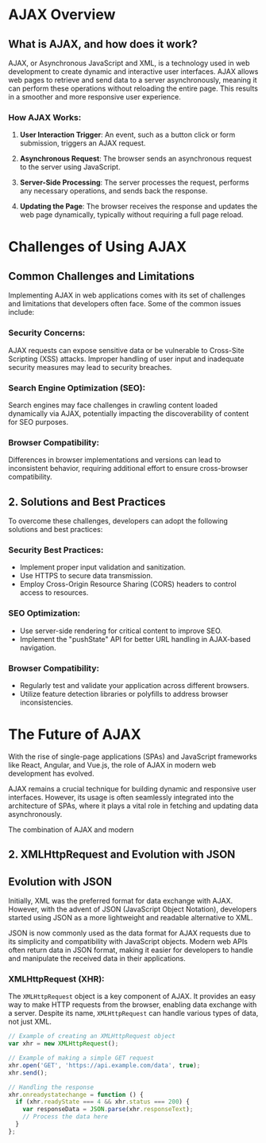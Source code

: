 
# AJAX Overview

## What is AJAX, and how does it work?

AJAX, or Asynchronous JavaScript and XML, is a technology used in web development to create dynamic and interactive user interfaces. AJAX allows web pages to retrieve and send data to a server asynchronously, meaning it can perform these operations without reloading the entire page. This results in a smoother and more responsive user experience.

### How AJAX Works:

1. **User Interaction Trigger**: An event, such as a button click or form submission, triggers an AJAX request.

2. **Asynchronous Request**: The browser sends an asynchronous request to the server using JavaScript.

3. **Server-Side Processing**: The server processes the request, performs any necessary operations, and sends back the response.

4. **Updating the Page**: The browser receives the response and updates the web page dynamically, typically without requiring a full page reload.
 
# Challenges of Using AJAX

## Common Challenges and Limitations

Implementing AJAX in web applications comes with its set of challenges and limitations that developers often face. Some of the common issues include:

### Security Concerns:
AJAX requests can expose sensitive data or be vulnerable to Cross-Site Scripting (XSS) attacks. Improper handling of user input and inadequate security measures may lead to security breaches.

### Search Engine Optimization (SEO):
Search engines may face challenges in crawling content loaded dynamically via AJAX, potentially impacting the discoverability of content for SEO purposes.

### Browser Compatibility:
Differences in browser implementations and versions can lead to inconsistent behavior, requiring additional effort to ensure cross-browser compatibility.

## 2. Solutions and Best Practices

To overcome these challenges, developers can adopt the following solutions and best practices:

### Security Best Practices:
- Implement proper input validation and sanitization.
- Use HTTPS to secure data transmission.
- Employ Cross-Origin Resource Sharing (CORS) headers to control access to resources.

### SEO Optimization:
- Use server-side rendering for critical content to improve SEO.
- Implement the "pushState" API for better URL handling in AJAX-based navigation.

### Browser Compatibility:
- Regularly test and validate your application across different browsers.
- Utilize feature detection libraries or polyfills to address browser inconsistencies.

# The Future of AJAX

With the rise of single-page applications (SPAs) and JavaScript frameworks like React, Angular, and Vue.js, the role of AJAX in modern web development has evolved.

AJAX remains a crucial technique for building dynamic and responsive user interfaces. However, its usage is often seamlessly integrated into the architecture of SPAs, where it plays a vital role in fetching and updating data asynchronously.

The combination of AJAX and modern


## 2. XMLHttpRequest and Evolution with JSON
## Evolution with JSON

Initially, XML was the preferred format for data exchange with AJAX. However, with the advent of JSON (JavaScript Object Notation), developers started using JSON as a more lightweight and readable alternative to XML.

JSON is now commonly used as the data format for AJAX requests due to its simplicity and compatibility with JavaScript objects. Modern web APIs often return data in JSON format, making it easier for developers to handle and manipulate the received data in their applications.


### XMLHttpRequest (XHR):

The `XMLHttpRequest` object is a key component of AJAX. It provides an easy way to make HTTP requests from the browser, enabling data exchange with a server. Despite its name, `XMLHttpRequest` can handle various types of data, not just XML.

```javascript
// Example of creating an XMLHttpRequest object
var xhr = new XMLHttpRequest();

// Example of making a simple GET request
xhr.open('GET', 'https://api.example.com/data', true);
xhr.send();

// Handling the response
xhr.onreadystatechange = function () {
  if (xhr.readyState === 4 && xhr.status === 200) {
    var responseData = JSON.parse(xhr.responseText);
    // Process the data here
  }
};
